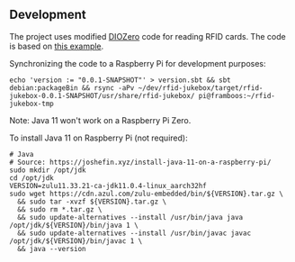 ## Development

The project uses modified [DIOZero](https://github.com/mattjlewis/diozero) code for reading RFID cards.
The code is based on [this example](https://github.com/mattjlewis/diozero/blob/master/diozero-sampleapps/src/main/java/com/diozero/sampleapps/mfrc522/ReadUid.java).

Synchronizing the code to a Raspberry Pi for development purposes:
```
echo 'version := "0.0.1-SNAPSHOT"' > version.sbt && sbt debian:packageBin && rsync -aPv ~/dev/rfid-jukebox/target/rfid-jukebox-0.0.1-SNAPSHOT/usr/share/rfid-jukebox/ pi@framboos:~/rfid-jukebox-tmp
```

Note: Java 11 won't work on a Raspberry Pi Zero.

To install Java 11 on Raspberry Pi (not required):
```shell script
# Java
# Source: https://joshefin.xyz/install-java-11-on-a-raspberry-pi/
sudo mkdir /opt/jdk
cd /opt/jdk
VERSION=zulu11.33.21-ca-jdk11.0.4-linux_aarch32hf
sudo wget https://cdn.azul.com/zulu-embedded/bin/${VERSION}.tar.gz \
  && sudo tar -xvzf ${VERSION}.tar.gz \
  && sudo rm *.tar.gz \
  && sudo update-alternatives --install /usr/bin/java java /opt/jdk/${VERSION}/bin/java 1 \
  && sudo update-alternatives --install /usr/bin/javac javac /opt/jdk/${VERSION}/bin/javac 1 \
  && java --version
```
